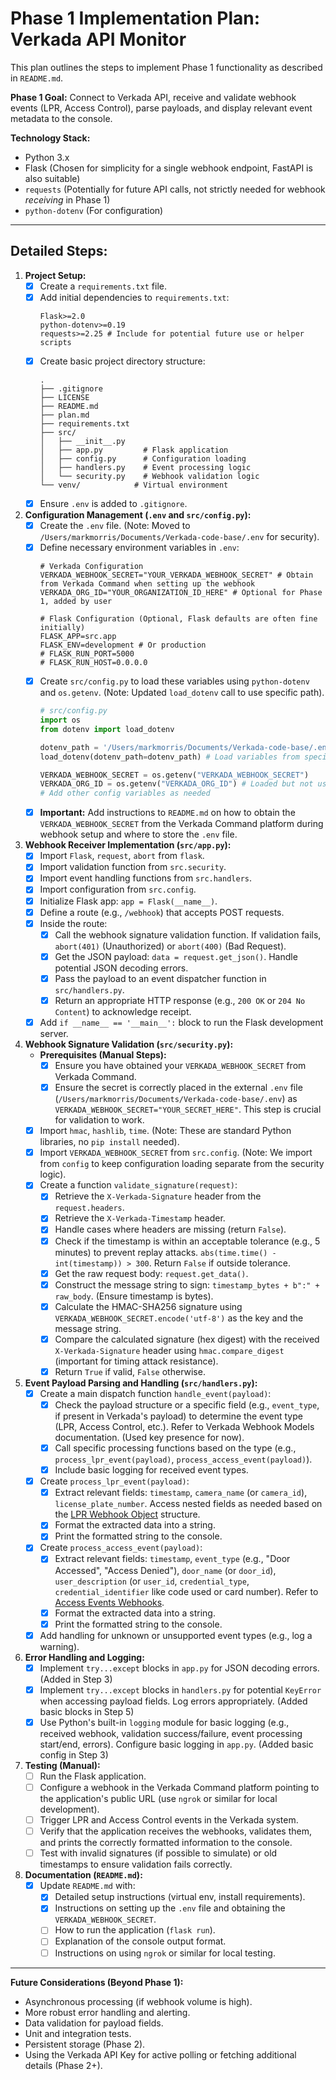 # Phase 1 Implementation Plan: Verkada API Monitor

This plan outlines the steps to implement Phase 1 functionality as described in `README.md`.

**Phase 1 Goal:** Connect to Verkada API, receive and validate webhook events (LPR, Access Control), parse payloads, and display relevant event metadata to the console.

**Technology Stack:**
*   Python 3.x
*   Flask (Chosen for simplicity for a single webhook endpoint, FastAPI is also suitable)
*   `requests` (Potentially for future API calls, not strictly needed for webhook *receiving* in Phase 1)
*   `python-dotenv` (For configuration)

---

## Detailed Steps:

1.  **Project Setup:**
    *   [x] Create a `requirements.txt` file.
    *   [x] Add initial dependencies to `requirements.txt`:
        ```
        Flask>=2.0
        python-dotenv>=0.19
        requests>=2.25 # Include for potential future use or helper scripts
        ```
    *   [x] Create basic project directory structure:
        ```
        .
        ├── .gitignore
        ├── LICENSE
        ├── README.md
        ├── plan.md
        ├── requirements.txt
        ├── src/
        │   ├── __init__.py
        │   ├── app.py         # Flask application
        │   ├── config.py      # Configuration loading
        │   ├── handlers.py    # Event processing logic
        │   └── security.py    # Webhook validation logic
        └── venv/            # Virtual environment
        ```
    *   [x] Ensure `.env` is added to `.gitignore`.

2.  **Configuration Management (`.env` and `src/config.py`):**
    *   [x] Create the `.env` file. (Note: Moved to `/Users/markmorris/Documents/Verkada-code-base/.env` for security).
    *   [x] Define necessary environment variables in `.env`:
        ```dotenv
        # Verkada Configuration
        VERKADA_WEBHOOK_SECRET="YOUR_VERKADA_WEBHOOK_SECRET" # Obtain from Verkada Command when setting up the webhook
        VERKADA_ORG_ID="YOUR_ORGANIZATION_ID_HERE" # Optional for Phase 1, added by user

        # Flask Configuration (Optional, Flask defaults are often fine initially)
        FLASK_APP=src.app
        FLASK_ENV=development # Or production
        # FLASK_RUN_PORT=5000
        # FLASK_RUN_HOST=0.0.0.0
        ```
    *   [x] Create `src/config.py` to load these variables using `python-dotenv` and `os.getenv`. (Note: Updated `load_dotenv` call to use specific path).
        ```python
        # src/config.py
        import os
        from dotenv import load_dotenv

        dotenv_path = '/Users/markmorris/Documents/Verkada-code-base/.env'
        load_dotenv(dotenv_path=dotenv_path) # Load variables from specific .env file path

        VERKADA_WEBHOOK_SECRET = os.getenv("VERKADA_WEBHOOK_SECRET")
        VERKADA_ORG_ID = os.getenv("VERKADA_ORG_ID") # Loaded but not used in Phase 1 code yet
        # Add other config variables as needed
        ```
    *   [x] **Important:** Add instructions to `README.md` on how to obtain the `VERKADA_WEBHOOK_SECRET` from the Verkada Command platform during webhook setup and where to store the `.env` file.

3.  **Webhook Receiver Implementation (`src/app.py`):**
    *   [x] Import `Flask`, `request`, `abort` from `flask`.
    *   [x] Import validation function from `src.security`.
    *   [x] Import event handling functions from `src.handlers`.
    *   [x] Import configuration from `src.config`.
    *   [x] Initialize Flask app: `app = Flask(__name__)`.
    *   [x] Define a route (e.g., `/webhook`) that accepts POST requests.
    *   [x] Inside the route:
        *   [x] Call the webhook signature validation function. If validation fails, `abort(401)` (Unauthorized) or `abort(400)` (Bad Request).
        *   [x] Get the JSON payload: `data = request.get_json()`. Handle potential JSON decoding errors.
        *   [x] Pass the payload to an event dispatcher function in `src/handlers.py`.
        *   [x] Return an appropriate HTTP response (e.g., `200 OK` or `204 No Content`) to acknowledge receipt.
    *   [x] Add `if __name__ == '__main__':` block to run the Flask development server.

4.  **Webhook Signature Validation (`src/security.py`):**
    *   **Prerequisites (Manual Steps):**
        *   [x] Ensure you have obtained your `VERKADA_WEBHOOK_SECRET` from Verkada Command.
        *   [x] Ensure the secret is correctly placed in the external `.env` file (`/Users/markmorris/Documents/Verkada-code-base/.env`) as `VERKADA_WEBHOOK_SECRET="YOUR_SECRET_HERE"`. This step is crucial for validation to work.
    *   [x] Import `hmac`, `hashlib`, `time`. (Note: These are standard Python libraries, no `pip install` needed).
    *   [x] Import `VERKADA_WEBHOOK_SECRET` from `src.config`. (Note: We import from `config` to keep configuration loading separate from the security logic).
    *   [x] Create a function `validate_signature(request)`:
        *   [x] Retrieve the `X-Verkada-Signature` header from the `request.headers`.
        *   [x] Retrieve the `X-Verkada-Timestamp` header.
        *   [x] Handle cases where headers are missing (return `False`).
        *   [x] Check if the timestamp is within an acceptable tolerance (e.g., 5 minutes) to prevent replay attacks. `abs(time.time() - int(timestamp)) > 300`. Return `False` if outside tolerance.
        *   [x] Get the raw request body: `request.get_data()`.
        *   [x] Construct the message string to sign: `timestamp_bytes + b":" + raw_body`. (Ensure timestamp is bytes).
        *   [x] Calculate the HMAC-SHA256 signature using `VERKADA_WEBHOOK_SECRET.encode('utf-8')` as the key and the message string.
        *   [x] Compare the calculated signature (hex digest) with the received `X-Verkada-Signature` header using `hmac.compare_digest` (important for timing attack resistance).
        *   [x] Return `True` if valid, `False` otherwise.

5.  **Event Payload Parsing and Handling (`src/handlers.py`):**
    *   [x] Create a main dispatch function `handle_event(payload)`:
        *   [x] Check the payload structure or a specific field (e.g., `event_type`, if present in Verkada's payload) to determine the event type (LPR, Access Control, etc.). Refer to Verkada Webhook Models documentation. (Used key presence for now).
        *   [x] Call specific processing functions based on the type (e.g., `process_lpr_event(payload)`, `process_access_event(payload)`).
        *   [x] Include basic logging for received event types.
    *   [x] Create `process_lpr_event(payload)`:
        *   [x] Extract relevant fields: `timestamp`, `camera_name` (or `camera_id`), `license_plate_number`. Access nested fields as needed based on the [LPR Webhook Object](/reference/lpr) structure.
        *   [x] Format the extracted data into a string.
        *   [x] Print the formatted string to the console.
    *   [x] Create `process_access_event(payload)`:
        *   [x] Extract relevant fields: `timestamp`, `event_type` (e.g., "Door Accessed", "Access Denied"), `door_name` (or `door_id`), `user_description` (or `user_id`, `credential_type`, `credential_identifier` like code used or card number). Refer to [Access Events Webhooks](/reference/access-events-webhooks).
        *   [x] Format the extracted data into a string.
        *   [x] Print the formatted string to the console.
    *   [x] Add handling for unknown or unsupported event types (e.g., log a warning).

6.  **Error Handling and Logging:**
    *   [x] Implement `try...except` blocks in `app.py` for JSON decoding errors. (Added in Step 3)
    *   [x] Implement `try...except` blocks in `handlers.py` for potential `KeyError` when accessing payload fields. Log errors appropriately. (Added basic blocks in Step 5)
    *   [x] Use Python's built-in `logging` module for basic logging (e.g., received webhook, validation success/failure, event processing start/end, errors). Configure basic logging in `app.py`. (Added basic config in Step 3)

7.  **Testing (Manual):**
    *   [ ] Run the Flask application.
    *   [ ] Configure a webhook in the Verkada Command platform pointing to the application's public URL (use `ngrok` or similar for local development).
    *   [ ] Trigger LPR and Access Control events in the Verkada system.
    *   [ ] Verify that the application receives the webhooks, validates them, and prints the correctly formatted information to the console.
    *   [ ] Test with invalid signatures (if possible to simulate) or old timestamps to ensure validation fails correctly.

8.  **Documentation (`README.md`):**
    *   [x] Update `README.md` with:
        *   [x] Detailed setup instructions (virtual env, install requirements).
        *   [x] Instructions on setting up the `.env` file and obtaining the `VERKADA_WEBHOOK_SECRET`.
        *   [ ] How to run the application (`flask run`).
        *   [ ] Explanation of the console output format.
        *   [ ] Instructions on using `ngrok` or similar for local testing.

---
**Future Considerations (Beyond Phase 1):**
*   Asynchronous processing (if webhook volume is high).
*   More robust error handling and alerting.
*   Data validation for payload fields.
*   Unit and integration tests.
*   Persistent storage (Phase 2).
*   Using the Verkada API Key for active polling or fetching additional details (Phase 2+).
